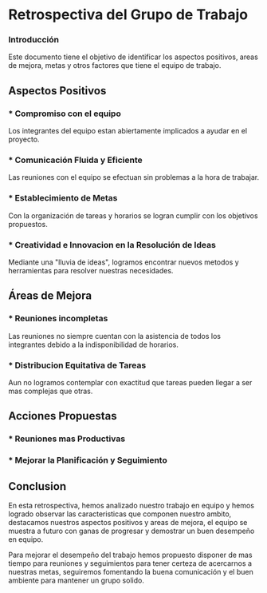 # Retrospectiva del Grupo de Trabajo
### Introducción
Este documento tiene el objetivo de identificar los aspectos positivos, areas de mejora, metas y otros factores que tiene el equipo de trabajo.


## Aspectos Positivos
### * Compromiso con el equipo
Los integrantes del equipo estan abiertamente implicados a ayudar en el proyecto.

### * Comunicación Fluida y Eficiente
Las reuniones con el equipo se efectuan sin problemas a la hora de trabajar.

### * Establecimiento de Metas
Con la organización de tareas y horarios se logran cumplir con los objetivos propuestos.

### * Creatividad e Innovacion en la Resolución de Ideas
Mediante una "lluvia de ideas", logramos encontrar nuevos metodos y herramientas para resolver nuestras necesidades.


## Áreas de Mejora
### * Reuniones incompletas
Las reuniones no siempre cuentan con la asistencia de todos los integrantes debido a la indisponibilidad de horarios.

### * Distribucion Equitativa de Tareas
Aun no logramos contemplar con exactitud que tareas pueden llegar a ser mas complejas que otras.


## Acciones Propuestas
### * Reuniones mas Productivas

### * Mejorar la Planificación y Seguimiento


## Conclusion
En esta retrospectiva, hemos analizado nuestro trabajo en equipo y hemos logrado observar las caracteristicas que componen nuestro ambito, destacamos nuestros aspectos positivos y areas de mejora, el equipo se muestra a futuro con ganas de progresar y demostrar un buen desempeño en equipo.

Para mejorar el desempeño del trabajo hemos propuesto disponer de mas tiempo para reuniones y seguimientos para tener certeza de acercarnos a nuestras metas, seguiremos fomentando la buena comunicación y el buen ambiente para mantener un grupo solido.